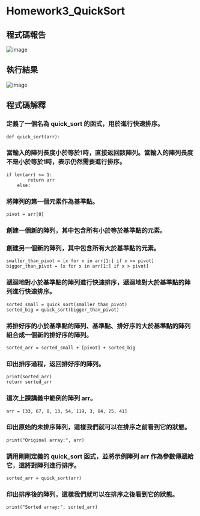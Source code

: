 # Homework3_QuickSort
## 程式碼報告
![image](https://github.com/TMUb908111071/Homework3_QuickSort/assets/161851654/e42ac6af-46ac-4e56-a313-d920c3b22f5f)
## 執行結果
![image](https://github.com/TMUb908111071/Homework3_QuickSort/assets/161851654/1f601385-9b8d-4601-86e7-c2b92026b013)

## 程式碼解釋
### 定義了一個名為 quick_sort 的函式，用於進行快速排序。
```
def quick_sort(arr):
```
### 當輸入的陣列長度小於等於1時，直接返回該陣列。當輸入的陣列長度不是小於等於1時，表示仍然需要進行排序。
```
if len(arr) <= 1:
        return arr
    else:
```
### 將陣列的第一個元素作為基準點。
```
pivot = arr[0]
```
### 創建一個新的陣列，其中包含所有小於等於基準點的元素。
### 創建另一個新的陣列，其中包含所有大於基準點的元素。
```
smaller_than_pivot = [x for x in arr[1:] if x <= pivot]
bigger_than_pivot = [x for x in arr[1:] if x > pivot]
```
### 遞迴地對小於基準點的陣列進行快速排序，遞迴地對大於基準點的陣列進行快速排序。
```
sorted_small = quick_sort(smaller_than_pivot)
sorted_big = quick_sort(bigger_than_pivot)
```
### 將排好序的小於基準點的陣列、基準點、排好序的大於基準點的陣列組合成一個新的排好序的陣列。
```
sorted_arr = sorted_small + [pivot] + sorted_big
```
### 印出排序過程，返回排好序的陣列。
```
print(sorted_arr)
return sorted_arr
```


### 這次上課講義中範例的陣列 arr。
```
arr = [33, 67, 8, 13, 54, 119, 3, 84, 25, 41]
```
### 印出原始的未排序陣列，這樣我們就可以在排序之前看到它的狀態。
```
print("Original array:", arr)
```
### 調用剛剛定義的 quick_sort 函式，並將示例陣列 arr 作為參數傳遞給它，這將對陣列進行排序。
```
sorted_arr = quick_sort(arr)
```
### 印出排序後的陣列，這樣我們就可以在排序之後看到它的狀態。
```
print("Sorted array:", sorted_arr)
```
